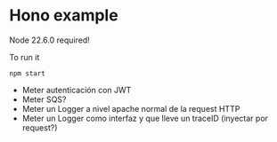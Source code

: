 # Hono example

Node 22.6.0 required!

To run it

```
npm start
```

- Meter autenticación con JWT
- Meter SQS?
- Meter un Logger a nivel apache normal de la request HTTP
- Meter un Logger como interfaz y que lleve un traceID (inyectar por request?)
